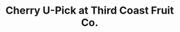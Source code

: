 ---
title: "Cherry U-Pick at Third Coast Fruit Co."
url: /traverse-city/cherry-u-pick-at-third-coast-fruit-co/
shop: farm
---